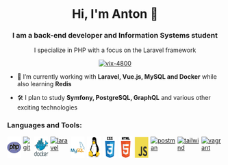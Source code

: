 <h1 align="center">
  Hi, I'm Anton 👋
</h1>
<h3 align="center">
  I am a back-end developer and Information Systems student
</h3>
<p align="center">
  I specialize in PHP with a focus on the Laravel framework
</p>

<p align="center">
	<a href="https://github.com/ryo-ma/github-profile-trophy">
    	<img src="https://github-profile-trophy.vercel.app/?username=vix-4800&theme=dracula" alt="vix-4800" />
  	</a>
</p>

-   🌱 I’m currently working with **Laravel, Vue.js, MySQL and Docker** while also learning **Redis**

-   🛠️ I plan to study **Symfony, PostgreSQL, GraphQL** and various other exciting technologies

<h3 align="left">
  Languages and Tools:
</h3>

<div style='display:flex; column-gap:5px;'>
	<a href="https://www.php.net" target="_blank" rel="noreferrer">
		<img src="https://raw.githubusercontent.com/devicons/devicon/master/icons/php/php-original.svg" alt="php" width="50" height="50"/>
  	</a>
	<a href="https://git-scm.com/" target="_blank" rel="noreferrer">
    	<img src="https://www.vectorlogo.zone/logos/git-scm/git-scm-icon.svg" alt="git" width="50" height="50"/>
	</a>
	<a href="https://www.docker.com/" target="_blank" rel="noreferrer">
    	<img src="https://raw.githubusercontent.com/devicons/devicon/master/icons/docker/docker-original-wordmark.svg" alt="docker" width="50" height="50"/>
  	</a>
	<a href="https://laravel.com/" target="_blank" rel="noreferrer">
    	<img src="https://avatars.githubusercontent.com/u/958072?s=200&v=4" alt="laravel" width="50" height="50"/>
  	</a>
	<a href="https://www.mysql.com/" target="_blank" rel="noreferrer">
    	<img src="https://raw.githubusercontent.com/devicons/devicon/master/icons/mysql/mysql-original-wordmark.svg" alt="mysql" width="50" height="50"/>
  	</a>
	<a href="https://www.linux.org/" target="_blank" rel="noreferrer">
    	<img src="https://raw.githubusercontent.com/devicons/devicon/master/icons/linux/linux-original.svg" alt="linux" width="50" height="50"/>
  	</a>
	<a href="https://www.w3schools.com/css/" target="_blank" rel="noreferrer">
    	<img src="https://raw.githubusercontent.com/devicons/devicon/master/icons/css3/css3-original-wordmark.svg" alt="css3" width="50" height="50"/>
  	</a>
	<a href="https://www.w3.org/html/" target="_blank" rel="noreferrer">
    	<img src="https://raw.githubusercontent.com/devicons/devicon/master/icons/html5/html5-original-wordmark.svg" alt="html5" width="50" height="50"/>
  	</a>
	<a href="https://developer.mozilla.org/en-US/docs/Web/JavaScript" target="_blank" rel="noreferrer">
    	<img src="https://raw.githubusercontent.com/devicons/devicon/master/icons/javascript/javascript-original.svg" alt="javascript" width="50" height="50"/>
  	</a>
	<a href="https://postman.com" target="_blank" rel="noreferrer">
    	<img src="https://www.vectorlogo.zone/logos/getpostman/getpostman-icon.svg" alt="postman" width="50" height="50"/>
  	</a>
	<a href="https://tailwindcss.com/" target="_blank" rel="noreferrer">
    	<img src="https://www.vectorlogo.zone/logos/tailwindcss/tailwindcss-icon.svg" alt="tailwind" width="50" height="50"/>
  	</a>
	<a href="https://www.vagrantup.com/" target="_blank" rel="noreferrer">
    	<img src="https://www.vectorlogo.zone/logos/vagrantup/vagrantup-icon.svg" alt="vagrant" width="50" height="50"/>
  	</a>
</div>
